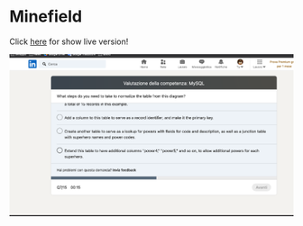 # Minefield  



Click [here](https://github.com/SbalzerDavide/vue-campominato.io.git) for show live version!

![Screenshot](./screenshot-minefield.png)